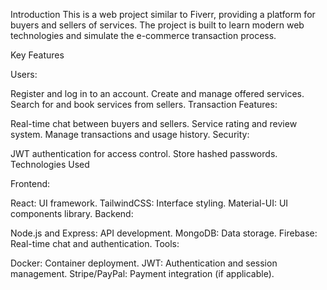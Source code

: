 Introduction
This is a web project similar to Fiverr, providing a platform for buyers and sellers of services. The project is built to learn modern web technologies and simulate the e-commerce transaction process.

Key Features

Users:

Register and log in to an account.
Create and manage offered services.
Search for and book services from sellers.
Transaction Features:

Real-time chat between buyers and sellers.
Service rating and review system.
Manage transactions and usage history.
Security:

JWT authentication for access control.
Store hashed passwords.
Technologies Used

Frontend:

React: UI framework.
TailwindCSS: Interface styling.
Material-UI: UI components library.
Backend:

Node.js and Express: API development.
MongoDB: Data storage.
Firebase: Real-time chat and authentication.
Tools:

Docker: Container deployment.
JWT: Authentication and session management.
Stripe/PayPal: Payment integration (if applicable).
